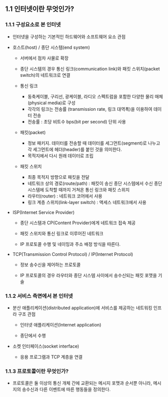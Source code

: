## 1.1 인터넷이란 무엇인가?
### 1.1.1 구성요소로 본 인터넷
* 인터넷을 구성하는 기본적인 하드웨어와 소프트웨어 요소 관점

* 호스트(host) / 종단 시스템(end system)
  * 서버에서 점차 사물로 확장 
   
  * 종단 시스템의 경우 통신 링크(communication link)와 패킷 스위치(packet switch)의 네트워크로 연결  
     
  * 통신 링크  
    * 동축케이블, 구리선, 광케이블, 라디오 스펙트럼을 포함한 다양한 물리 매체(physical media)로 구성  
    * 각각의 링크는 전송률 (transmission rate, 링크 대역폭)을 이용하여 데이터 전송  
    * 전송률 : 초당 비트수 bps(bit per second) 단위 사용  
  * 패킷(packet)  
    * 정보 패키지. 데이터를 전송할 때 데이터를 세그먼트(segment)로 나누고 각 세그먼트에 헤더(header)를 붙인 것을 의미한다.   
    * 목적지에서 다시 원래 데이터로 조립
  * 패킷 스위치
    * 최종 목적지 방향으로 패킷을 전달
    * 네트워크 상의 경로(route/path) : 패킷이 송신 종단 시스템에서 수신 종단 시스템에 도착할 때까지 거쳐온 통신 링크와 패킷 스위치
    * 라우터(router) : 네트워크 코어에서 사용
    * 링크 계층 스위치(link-layer switch) : 액세스 네트워크에서 사용

* ISP(Internet Service Provider)

  * 종단 시스템과 CP(Content Provider)에게 네트워크 접속 제공

  * 패킷 스위치와 통신 링크로 이루어진 네트워크

  * IP 프로토콜 수행 및 네이밍과 주소 배정 방식을 따른다.

* TCP(Transmission Control Protocol) / IP(Internet Protocol)

  * 정보 송수신을 제어하는 프로토콜

  * IP 프로토콜의 경우 라우터와 종단 시스템 사이에서 송수신되는 패킷 포맷을 기술
### 1.1.2 서비스 측면에서 본 인터넷
* 분산 애플리케이션(distributed application)에 서비스를 제공하는 네트워킹 인프라 구조 관점

  * 인터넷 애플리케이션(Internet application) 

  * 종단에서 수행

* 소켓 인터페이스(socket interface)

  * 응용 프로그램과 TCP 계층을 연결

### 1.1.3 프로토콜이란 무엇인가?
* 프로토콜은 둘 이상의 통신 개체 간에 교환되는 메시지 포맷과 순서뿐 아니라, 메시지의 송수신과 다른 이벤트에 따른 행동들을 정의한다.
